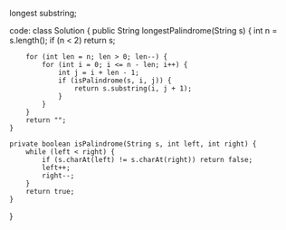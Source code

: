 longest substring;

code:
class Solution {
    public String longestPalindrome(String s) {
        int n = s.length();
        if (n < 2) return s;

        for (int len = n; len > 0; len--) {           
            for (int i = 0; i <= n - len; i++) {      
                int j = i + len - 1;                  
                if (isPalindrome(s, i, j)) {
                    return s.substring(i, j + 1);     
                }
            }
        }
        return ""; 
    }

    private boolean isPalindrome(String s, int left, int right) {
        while (left < right) {
            if (s.charAt(left) != s.charAt(right)) return false;
            left++;
            right--;
        }
        return true;
    }
}
